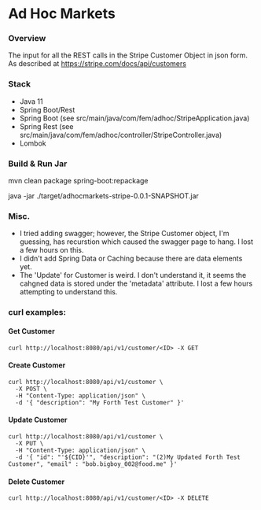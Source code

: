 # Ad Hoc Markets 

### Overview
The input for all the REST calls in the Stripe Customer Object in json form.  As described at https://stripe.com/docs/api/customers

### Stack
* Java 11
* Spring Boot/Rest
* Spring Boot (see src/main/java/com/fem/adhoc/StripeApplication.java)
* Spring Rest (see src/main/java/com/fem/adhoc/controller/StripeController.java)
* Lombok

### Build & Run Jar

mvn clean package spring-boot:repackage

java -jar ./target/adhocmarkets-stripe-0.0.1-SNAPSHOT.jar


### Misc.

* I tried adding swagger; however, the Stripe Customer object, I'm guessing, has recurstion which 
caused the swagger page to hang. I lost a few hours on this.
* I didn't add Spring Data or Caching because there are data elements yet.
* The 'Update' for Customer is weird.  I don't understand it, it seems the cahgned data is stored under
the 'metadata' attribute. I lost a few hours attempting to understand this.

### curl examples:
 
#### Get Customer

```
curl http://localhost:8080/api/v1/customer/<ID> -X GET 
```

#### Create Customer

```
curl http://localhost:8080/api/v1/customer \
  -X POST \
  -H "Content-Type: application/json" \
  -d '{ "description": "My Forth Test Customer" }'   
```

#### Update Customer

```
curl http://localhost:8080/api/v1/customer \
  -X PUT \
  -H "Content-Type: application/json" \
  -d '{ "id": "'${CID}'", "description": "(2)My Updated Forth Test Customer", "email" : "bob.bigboy_002@food.me" }'   
```

#### Delete Customer

```
curl http://localhost:8080/api/v1/customer/<ID> -X DELETE 
```
  